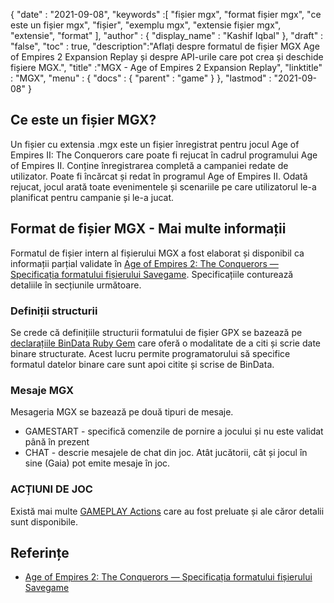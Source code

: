 {
  "date" : "2021-09-08",
  "keywords" :[ "fișier mgx", "format fișier mgx", "ce este un fișier mgx", "fișier", "exemplu mgx", "extensie fișier mgx", "extensie", "format" ],
  "author" : {
    "display_name" : "Kashif Iqbal"
},
  "draft" : "false",
  "toc" : true,
  "description":"Aflați despre formatul de fișier MGX Age of Empires 2 Expansion Replay și despre API-urile care pot crea și deschide fișiere MGX.",
  "title" :"MGX - Age of Empires 2 Expansion Replay",
  "linktitle" : "MGX",
  "menu" : {
    "docs" : {
      "parent" : "game"
}
},
  "lastmod" : "2021-09-08"
}

## Ce este un fișier MGX?

Un fișier cu extensia .mgx este un fișier înregistrat pentru jocul Age of Empires II: The Conquerors care poate fi rejucat în cadrul programului Age of Empires II. Conține înregistrarea completă a campaniei redate de utilizator. Poate fi încărcat și redat în programul Age of Empires II. Odată rejucat, jocul arată toate evenimentele și scenariile pe care utilizatorul le-a planificat pentru campanie și le-a jucat.

## Format de fișier MGX - Mai multe informații

Formatul de fișier intern al fișierului MGX a fost elaborat și disponibil ca informații parțial validate în [Age of Empires 2: The Conquerors — Specificația formatului fișierului Savegame](https://github.com/stefan-kolb/aoc-mgx-format). Specificațiile conturează detaliile în secțiunile următoare.

### Definiții structurii

Se crede că definițiile structurii formatului de fișier GPX se bazează pe [declarațiile BinData Ruby Gem](https://github.com/dmendel/bindata/wiki) care oferă o modalitate de a citi și scrie date binare structurate. Acest lucru permite programatorului să specifice formatul datelor binare care sunt apoi citite și scrise de BinData.

### Mesaje MGX

Mesageria MGX se bazează pe două tipuri de mesaje.

* GAMESTART - specifică comenzile de pornire a jocului și nu este validat până în prezent
* CHAT - descrie mesajele de chat din joc. Atât jucătorii, cât și jocul în sine (Gaia) pot emite mesaje în joc.

### ACȚIUNI DE JOC

Există mai multe [GAMEPLAY Actions](https://github.com/stefan-kolb/aoc-mgx-format/blob/master/README.md#actions) care au fost preluate și ale căror detalii sunt disponibile.

## Referințe

* [Age of Empires 2: The Conquerors — Specificația formatului fișierului Savegame](https://github.com/stefan-kolb/aoc-mgx-format)


